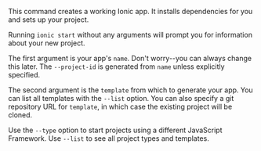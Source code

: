 This command creates a working Ionic app. It installs dependencies for you and sets up your project.

Running `ionic start` without any arguments will prompt you for information about your new project.

The first argument is your app's `name`. Don't worry--you can always change this later. The `--project-id` is generated from `name` unless explicitly specified.

The second argument is the `template` from which to generate your app. You can list all templates with the `--list` option. You can also specify a git repository URL for `template`, in which case the existing project will be cloned.

Use the `--type` option to start projects using a different JavaScript Framework. Use `--list` to see all project types and templates.
